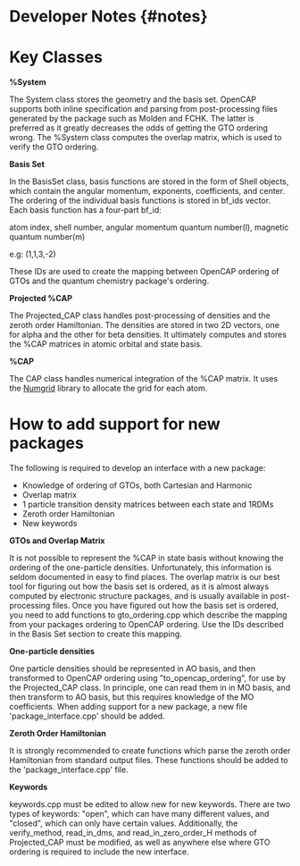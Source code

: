Developer Notes {#notes}
=======================

Key Classes
===========

__%System__

The System class stores the geometry and the basis set. OpenCAP supports both inline 
specification and parsing from post-processing files generated by the package such as 
Molden and FCHK. The latter is preferred as it greatly decreases the odds of getting the 
GTO ordering wrong. The %System class computes the overlap matrix, which is used to verify 
the GTO ordering. 

__Basis Set__

In the BasisSet class, basis functions are stored in the form of Shell objects, which contain the angular momentum,
exponents, coefficients, and center. The ordering of the individual basis functions is 
stored in bf_ids vector. Each basis function has a four-part bf_id:
    
atom index, shell number, angular momentum quantum number(l), magnetic quantum number(m)

e.g: (1,1,3,-2)

These IDs are used to create the mapping between OpenCAP ordering of GTOs and the quantum 
chemistry package's ordering.

__Projected %CAP__

The Projected_CAP class handles post-processing of densities and the zeroth order Hamiltonian.
The densities are stored in two 2D vectors, one for alpha and the other for beta densities.
It ultimately computes and stores the %CAP matrices in atomic orbital and state basis.

__%CAP__

The CAP class handles numerical integration of the %CAP matrix. It uses the 
[Numgrid](https://github.com/dftlibs/numgrid) library to allocate the grid for each atom.


How to add support for new packages
===================================

The following is required to develop an interface with a new package:

* Knowledge of ordering of GTOs, both Cartesian and Harmonic
* Overlap matrix
* 1 particle transition density matrices between each state and 1RDMs
* Zeroth order Hamiltonian
* New keywords

__GTOs and Overlap Matrix__

It is not possible to represent the %CAP in state basis without knowing the ordering of the 
one-particle densities. Unfortunately, this information is seldom documented in easy to find places. 
The overlap matrix is our best tool for figuring out how the basis set is ordered, as it 
is almost always computed by electronic structure packages, and is usually available in post-processing 
files. Once you have figured out how the basis set is ordered, you need to add functions to 
gto_ordering.cpp which describe the mapping from your packages ordering to OpenCAP ordering. 
Use the IDs described in the Basis Set section to create this mapping.

__One-particle densities__

One particle densities should be represented in AO basis, and then transformed to OpenCAP 
ordering using "to_opencap_ordering", for use by the Projected_CAP class. In principle, one can read them in in MO basis, 
and then transform to AO basis, but this requires knowledge of the MO coefficients. When 
adding support for a new package, a new file 'package_interface.cpp' should be added.

__Zeroth Order Hamiltonian__

It is strongly recommended to create functions which parse the zeroth order Hamiltonian from standard output 
files. These functions should be added to the 'package_interface.cpp' file.

__Keywords__

keywords.cpp must be edited to allow new for new keywords. There are two types of keywords: "open", which can have many different values, and "closed", which can only have certain values. Additionally, the verify_method, read_in_dms, and  read_in_zero_order_H methods of Projected_CAP must be modified, as well as anywhere else where GTO ordering is required to include the new interface.

